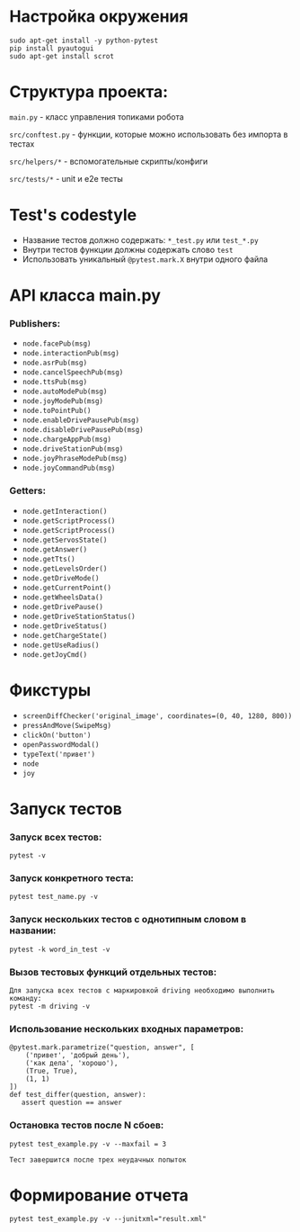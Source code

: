 # Настройка окружения

```
sudo apt-get install -y python-pytest
pip install pyautogui
sudo apt-get install scrot
```

# Структура проекта:

`main.py` - класс управления топиками робота

`src/conftest.py` - функции, которые можно использовать без импорта в тестах

`src/helpers/*` - вспомогательные скрипты/конфиги

`src/tests/*` - unit и e2e тесты

# Test's codestyle

- Название тестов должно содержать: `*_test.py` или `test_*.py`
- Внутри тестов функции должны содержать слово `test`
- Использовать уникальный `@pytest.mark.X` внутри одного файла

# API класса main.py

### Publishers:

- `node.facePub(msg)`
- `node.interactionPub(msg)`
- `node.asrPub(msg)`
- `node.cancelSpeechPub(msg)`
- `node.ttsPub(msg)`
- `node.autoModePub(msg)`
- `node.joyModePub(msg)`
- `node.toPointPub()`
- `node.enableDrivePausePub(msg)`
- `node.disableDrivePausePub(msg)`
- `node.chargeAppPub(msg)`
- `node.driveStationPub(msg)`
- `node.joyPhraseModePub(msg)`
- `node.joyCommandPub(msg)`

### Getters:

- `node.getInteraction()`
- `node.getScriptProcess()`
- `node.getScriptProcess()`
- `node.getServosState()`
- `node.getAnswer()`
- `node.getTts()`
- `node.getLevelsOrder()`
- `node.getDriveMode()`
- `node.getCurrentPoint()`
- `node.getWheelsData()`
- `node.getDrivePause()`
- `node.getDriveStationStatus()`
- `node.getDriveStatus()`
- `node.getChargeState()`
- `node.getUseRadius()`
- `node.getJoyCmd()`

# Фикстуры

- `screenDiffChecker('original_image', coordinates=(0, 40, 1280, 800))`
- `pressAndMove(SwipeMsg)`
- `clickOn('button')`
- `openPasswordModal()`
- `typeText('привет')`
- `node`
- `joy`

# Запуск тестов

### Запуск всех тестов:

```
pytest -v
```

### Запуск конкретного теста:

```
pytest test_name.py -v
```

### Запуск нескольких тестов с однотипным словом в названии:

```
pytest -k word_in_test -v
```

### Вызов тестовых функций отдельных тестов:

```
Для запуска всех тестов с маркировкой driving необходимо выполнить команду:
pytest -m driving -v
```

### Использование нескольких входных параметров:

```
@pytest.mark.parametrize("question, answer", [
    ('привет', 'добрый день'),
    ('как дела', 'хорошо'),
    (True, True),
    (1, 1)
])
def test_differ(question, answer):
   assert question == answer
```

### Остановка тестов после N сбоев:

```
pytest test_example.py -v --maxfail = 3

Тест завершится после трех неудачных попыток
```

# Формирование отчета

```
pytest test_example.py -v --junitxml="result.xml"
```
